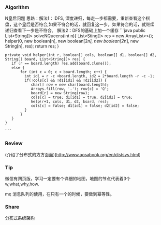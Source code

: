 ### Algorithm

N皇后问题
    思路：解法1： DFS, 深度递归，每走一步都需要，重新查看这个棋盘，这个皇后是否符合,如果不符合的话，就回复这一步，如果符合的话，就继续递归查看下一步是不符合。
    解法2：DFS的基础上加一个缓存
    ```java
    public List<String[]> solveNQueens(int n){
       List<Sting[]> res = new ArrayList<>();
       helper(0, new boolean[n], new boolean[2*n], new boolean[2*n], new String[n], res);
       return res;
    }


    private void helper(int r, boolean[] cols, boolean[] d1, boolean[] d2, String[] board, List<String[]> res) {
       if (r == board.length) res.add(board.clone());
       else { 
           for (int c = 0; c < board.length; c++) { 
             int id1 = r -c +board.length, id2 = 2*board.length -r -c -1;
             if(!cols[c] && !d1[id1] && !d2[id2]) { 
                char[] row = new char[board.length];
                Arrays.fill(row, '.'); row[c] = 'Q';
                board[r] = new String(row);
                cols[c] = true; d1[id1] = true, d2[id2] = true;
                help(r+1, cols, d1, d2, board, res);
                cols[c] = false; d1[id1] = false; d2[id2] = false;
             }
           }
       }
    }

    ```
### Review
(介绍了分布式的方方面面)[http://www.aosabook.org/en/distsys.html]

### Tip
微信有网页版，学习一定要有个详细的地图，地图的节点代表着3个w,what,why,how.

mq 消息队列的使用，在只有一个的时候，要做到幂等性。
### Share
[分布式系统架构](https://time.geekbang.org/column/article/2080)
